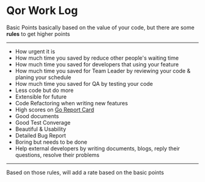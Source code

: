 # Qor Work Log

Basic Points basically based on the value of your code, but there are some **rules** to get higher points

---

* How urgent it is
* How much time you saved by reduce other people's waiting time
* How much time you saved for developers that using your feature
* How much time you saved for Team Leader by reviewing your code & planing your schedule
* How much time you saved for QA by testing your code
* Less code but do more
* Extensible for future
* Code Refactoring when writing new features
* High scores on [Go Report Card](https://goreportcard.com)
* Good documents
* Good Test Converage
* Beautiful & Usability
* Detailed Bug Report
* Boring but needs to be done
* Help external developers by writing documents, blogs, reply their questions, resolve their problems

---

Based on those rules, will add a rate based on the basic points
